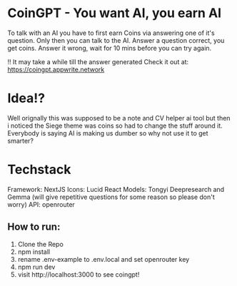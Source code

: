 # CoinGPT - You want AI, you earn AI

To talk with an AI you have to first earn Coins via answering one of it's question. Only then you can talk to the AI.
Answer a question correct, you get coins. Answer it wrong, wait for 10 mins before you can try again. 

!! It may take a while till the answer generated
Check it out at: https://coingpt.appwrite.network

# Idea!?
Well orignally this was supposed to be a note and CV helper ai tool but then i noticed the Siege theme was coins so had to change the stuff around it. 
Everybody is saying AI is making us dumber so why not use it to get smarter?
# Techstack
Framework: NextJS
Icons: Lucid React
Models: Tongyi Deepresearch and Gemma (will give repetitive questions for some reason so please don't worry)
API: openrouter
## How to run:
1. Clone the Repo
2. npm install
3. rename .env-example to .env.local and set openrouter key
4. npm run dev
5. visit http://localhost:3000 to see coingpt!